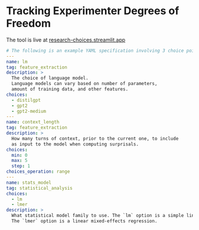 # Tracking Experimenter Degrees of Freedom

The tool is live at [research-choices.streamlit.app](research-choices.streamlit.app)

```yaml
# The following is an example YAML specification involving 3 choice points
---
name: lm
tag: feature_extraction
description: >
  The choice of language model.
  Language models can vary based on number of parameters,
  amount of training data, and other features.
choices:
  - distilgpt
  - gpt2
  - gpt2-medium
---
name: context_length
tag: feature_extraction
description: >
  How many turns of context, prior to the current one, to include
  as input to the model when computing surprisals.
choices:
  min: 0
  max: 5
  step: 1
choices_operation: range
---
name: stats_model
tag: statistical_analysis
choices:
  - lm
  - lmer
description: >
  What statistical model family to use. The `lm` option is a simple linear regression. 
  The `lmer` option is a linear mixed-effects regression.
```
